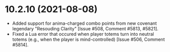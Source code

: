 # 10.2.10 (2021-08-08)

* Added support for anima-charged combo points from new covenant legendary "Resouding Clarity" [Issue #508, Comment #5813, #5821].
* Fixed a Lua error that occured when player totems turn into neutral totems (e.g., when the player is mind-controlled) [Issue #506, Comment #5814].
